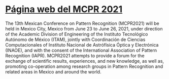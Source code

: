 # [Página web del MCPR 2021](ccc.inaoep.mx/~mcpr2021)

The 13th Mexican Conference on Pattern Recognition (MCPR2021) will be held in Mexico City,
Mexico from June 23 to June 26, 2021, under direction of the Academic Division of Engineering
of the Instituto Tecnológico Autónomo de México (ITAM), jointly with Coordinación de Ciencias
Computacionales of Instituto Nacional de Astrófísica Óptica y Electrónica (INAOE), and with
the consent of the International Association of Pattern Recognition (IAPR). MCPR2021 attempts
to provide a forum for the exchange of scientific results, experiences, and new knowledge,
as well as, promoting co-operation among research groups in Pattern Recognition and related
areas in Mexico and around the world.
